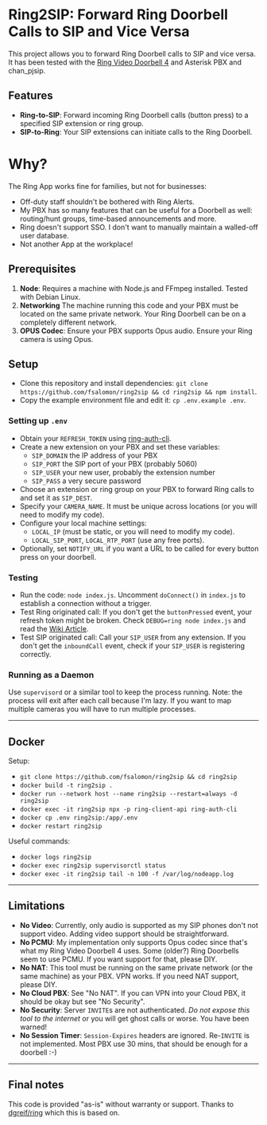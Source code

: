 # Ring2SIP: Forward Ring Doorbell Calls to SIP and Vice Versa

This project allows you to forward Ring Doorbell calls to SIP and vice versa. It has been tested with the [Ring Video Doorbell 4](https://ring.com/support/products/doorbells/video-doorbell-4) and Asterisk PBX and chan_pjsip.

## Features

- **Ring-to-SIP**: Forward incoming Ring Doorbell calls (button press) to a specified SIP extension or ring group.
- **SIP-to-Ring**: Your SIP extensions can initiate calls to the Ring Doorbell.

# Why?
The Ring App works fine for families, but not for businesses: 
- Off-duty staff shouldn't be bothered with Ring Alerts.
- My PBX has so many features that can be useful for a Doorbell as well: routing/hunt groups, time-based announcements and more.
- Ring doesn't support SSO. I don't want to manually maintain a walled-off user database.
- Not another App at the workplace!

## Prerequisites

1. **Node**: Requires a machine with Node.js and FFmpeg installed. Tested with Debian Linux.
2. **Networking** The machine running this code and your PBX must be located on the same private network. Your Ring Doorbell can be on a completely different network.
2. **OPUS Codec**: Ensure your PBX supports Opus audio. Ensure your Ring camera is using Opus.

## Setup

- Clone this repository and install dependencies: `git clone https://github.com/fsalomon/ring2sip && cd ring2sip && npm install`.
- Copy the example environment file and edit it: `cp .env.example .env`.

### Setting up `.env`
- Obtain your `REFRESH_TOKEN` using [ring-auth-cli](https://github.com/dgreif/ring/wiki/Refresh-Tokens).
- Create a new extension on your PBX and set these variables:
  - `SIP_DOMAIN` the IP address of your PBX
  - `SIP_PORT` the SIP port of your PBX (probably 5060)
  - `SIP_USER` your new user, probably the extension number
  - `SIP_PASS` a very secure password
- Choose an extension or ring group on your PBX to forward Ring calls to and set it as `SIP_DEST`.
- Specify your `CAMERA_NAME`. It must be unique across locations (or you will need to modify my code).
- Configure your local machine settings:
  - `LOCAL_IP` (must be static, or you will need to modify my code).
  - `LOCAL_SIP_PORT`, `LOCAL_RTP_PORT` (use any free ports).
- Optionally, set `NOTIFY_URL` if you want a URL to be called for every button press on your doorbell.

### Testing
- Run the code: `node index.js`. Uncomment `doConnect()` in `index.js` to establish a connection without a trigger.
- Test Ring originated call: If you don't get the `buttonPressed` event, your refresh token might be broken. Check `DEBUG=ring node index.js` and read the [Wiki Article](https://github.com/dgreif/ring/wiki/Refresh-Tokens).
- Test SIP originated call: Call your `SIP_USER` from any extension. If you don't get the `inboundCall` event, check if your `SIP_USER` is registering correctly.

### Running as a Daemon
Use `supervisord` or a similar tool to keep the process running. Note: the process will exit after each call because I'm lazy. If you want to map multiple cameras you will have to run multiple processes.

---

## Docker

Setup:
- `git clone https://github.com/fsalomon/ring2sip && cd ring2sip`
- `docker build -t ring2sip .`
- `docker run --network host --name ring2sip --restart=always -d ring2sip`
- `docker exec -it ring2sip npx -p ring-client-api ring-auth-cli`
- `docker cp .env ring2sip:/app/.env`
- `docker restart ring2sip`

Useful commands:
- `docker logs ring2sip`
- `docker exec ring2sip supervisorctl status`
- `docker exec -it ring2sip tail -n 100 -f /var/log/nodeapp.log`

---

## Limitations

- **No Video**: Currently, only audio is supported as my SIP phones don't not support video. Adding video support should be straightforward.
- **No PCMU**: My implementation only supports Opus codec since that's what my Ring Video Doorbell 4 uses. Some (older?) Ring Doorbells seem to use PCMU. If you want support for that, please DIY.
- **No NAT**: This tool must be running on the same private network (or the same machine) as your PBX. VPN works. If you need NAT support, please DIY.
- **No Cloud PBX**: See "No NAT". If you can VPN into your Cloud PBX, it should be okay but see "No Security".
- **No Security**: Server `INVITE`s are not authenticated. *Do not expose this tool to the internet* or you will get ghost calls or worse. You have been warned!
- **No Session Timer**: `Session-Expires` headers are ignored. Re-`INVITE` is not implemented. Most PBX use 30 mins, that should be enough for a doorbell :-)

---

## Final notes
This code is provided "as-is" without warranty or support. Thanks to [dgreif/ring](https://github.com/dgreif/ring) which this is based on.
